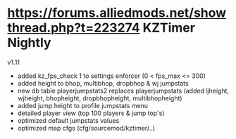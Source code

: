 https://forums.alliedmods.net/showthread.php?t=223274
KZTimer Nightly 
=======

v1.11
- added kz_fps_check 1 to settings enforcer (0 < fps_max <= 300)
- added height to bhop, multibhop, dropbhop & wj jumpstats
- new db table playerjumpstats2 replaces playerjumpstats (added ljheight, wjheight, bhopheight, dropbhopheight, multibhopheight)
- added jump height to profile jumpstats menu
- detailed player view (top 100 players & jump top's)
- optimized default jumpstats values
- optimized map cfgs (cfg/sourcemod/kztimer/..)
